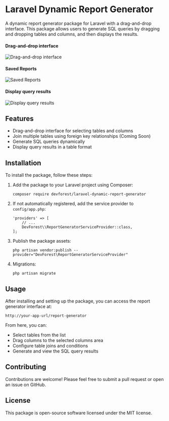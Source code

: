 
<h1>Laravel Dynamic Report Generator</h1>

<p>A dynamic report generator package for Laravel with a drag-and-drop interface. This package allows users to generate SQL queries by dragging and dropping tables and columns, and then displays the results.</p>
<h4>Drag-and-drop interface</h4>
<img src="https://github.com/md-sazzadul-islam/laravel-dynamic-report-generator/assets/26510351/e03d9679-5a16-4160-8804-4c76ad8c43ff" alt="Drag-and-drop interface">
<h4>Saved Reports</h4>
<img src="https://github.com/md-sazzadul-islam/laravel-dynamic-report-generator/assets/26510351/81ef2c87-14c6-4572-baf8-f8da31f6868c" alt="Saved Reports">
<h4>Display query results</h4>
<img src="https://github.com/md-sazzadul-islam/laravel-dynamic-report-generator/assets/26510351/81ef2c87-14c6-4572-baf8-f8da31f6868c" alt="Display query results">
<h2>Features</h2>
<ul>
    <li>Drag-and-drop interface for selecting tables and columns</li>
    <li>Join multiple tables using foreign key relationships (Coming Soon)</li>
    <li>Generate SQL queries dynamically</li>
    <li>Display query results in a table format</li>
</ul>

<h2>Installation</h2>
<p>To install the package, follow these steps:</p>
<ol>
    <li>Add the package to your Laravel project using Composer:
        <pre><code>composer require devforest/laravel-dynamic-report-generator</code></pre>
    </li>
    <li>If not automatically registered, add the service provider to <code>config/app.php</code>:
        <pre><code>'providers' => [
    // ...
    DevForest\\ReportGeneratorServiceProvider::class,
];</code></pre>
    </li>
    <li>Publish the package assets:
        <pre><code>php artisan vendor:publish --provider="DevForest\ReportGeneratorServiceProvider"</code></pre>
    </li>
    <li>Migrations:
        <pre><code>php artisan migrate</code></pre>
    </li>
</ol>

<h2>Usage</h2>
<p>After installing and setting up the package, you can access the report generator interface at:</p>
<p><code>http://your-app-url/report-generator</code></p>
<p>From here, you can:</p>
<ul>
    <li>Select tables from the list</li>
    <li>Drag columns to the selected columns area</li>
    <li>Configure table joins and conditions</li>
    <li>Generate and view the SQL query results</li>
</ul>

<h2>Contributing</h2>
<p>Contributions are welcome! Please feel free to submit a pull request or open an issue on GitHub.</p>

<h2>License</h2>
<p>This package is open-source software licensed under the MIT license.</p>